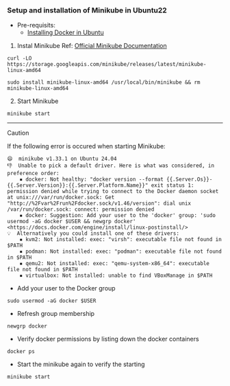 ### Setup and installation of Minikube in Ubuntu22

- Pre-requisits:
    - [Installing Docker in Ubuntu](https://github.com/pasindu-sandaruwan/my-cheatsheets/blob/main/Docker/1-installing-docker-in-ubuntu.md)
 
1. Instal Minikube
Ref: [Official Minikube Documentation](https://minikube.sigs.k8s.io/)

```
curl -LO https://storage.googleapis.com/minikube/releases/latest/minikube-linux-amd64
```
```
sudo install minikube-linux-amd64 /usr/local/bin/minikube && rm minikube-linux-amd64
```

2. Start Minikube
```
minikube start
```

---
> [!CAUTION]
> If the following error is occured when starting Minikube: 
```ubuntu@ip-172-31-27-141:~$ minikube start
😄  minikube v1.33.1 on Ubuntu 24.04
👎  Unable to pick a default driver. Here is what was considered, in preference order:
    ▪ docker: Not healthy: "docker version --format {{.Server.Os}}-{{.Server.Version}}:{{.Server.Platform.Name}}" exit status 1: permission denied while trying to connect to the Docker daemon socket at unix:///var/run/docker.sock: Get "http://%2Fvar%2Frun%2Fdocker.sock/v1.46/version": dial unix /var/run/docker.sock: connect: permission denied
    ▪ docker: Suggestion: Add your user to the 'docker' group: 'sudo usermod -aG docker $USER && newgrp docker' <https://docs.docker.com/engine/install/linux-postinstall/>
💡  Alternatively you could install one of these drivers:
    ▪ kvm2: Not installed: exec: "virsh": executable file not found in $PATH
    ▪ podman: Not installed: exec: "podman": executable file not found in $PATH
    ▪ qemu2: Not installed: exec: "qemu-system-x86_64": executable file not found in $PATH
    ▪ virtualbox: Not installed: unable to find VBoxManage in $PATH
```

- Add your user to the Docker group
```
sudo usermod -aG docker $USER
```

- Refresh group membership
```
newgrp docker
```

- Verify docker permissions by listing down the docker containers
```
docker ps
```

- Start the minikube again to verify the starting
```
minikube start
```

